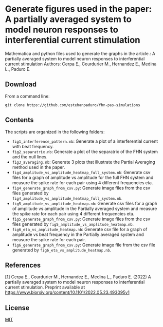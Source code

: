 # Generate figures used in the paper: A partially averaged system to model neuron responses to interferential current stimulation
Mathematica and python files used to generate the graphs in the article.: A partially averaged system to model neuron responses to interferential current stimulation
Authors: Cerpa E., Courdurier M., Hernandez E., Medina L., Paduro E.

## Download 
From a command line:
```
git clone https://github.com/estebanpaduro/fhn-pas-simulations
```
## Contents
The scripts are organized in the following folders:

* `fig1_interference_pattern.nb`: Generate a plot of a interferential current with beat frequency.
* `fig2_separatrix.nb`: Generate a plot of the separatrix of the FHN system and the null lines.
* `fig3_averaging.nb`: Generate 3 plots that illustrate the Partial Averaging method used in the paper.
* `fig4_amplitude_vs_amplitude_heatmap_full_system.nb`: Generate csv files for a graph of amplitude vs amplitude for the full FHN system and measure the spike rate for each pair using 4 different frequencies eta.
* `fig4_generate_graph_from_csv.py`: Generate image files from the csv files generated by `fig4_amplitude_vs_amplitude_heatmap_full_system.nb`.
* `fig5_amplitude_vs_amplitude_heatmap.nb`: Generate csv files for a graph of amplitude vs amplitude in the Partially averaged system and measure the spike rate for each pair using 4 different frequencies eta.
* `fig5_generate_graph_from_csv.py`: Generate image files from the csv files generated by `fig5_amplitude_vs_amplitude_heatmap.nb`.
* `fig6_eta_vs_amplitude_heatmap.nb`: Generate csv file for a graph of amplitude vs beat frequency in the Partially averaged system and measure the spike rate for each pair.
* `fig6_generate_graph_from_csv.py`: Generate image file from the csv file generated by `fig6_eta_vs_amplitude_heatmap.nb`.

## References

[1] Cerpa E., Courdurier M., Hernandez E., Medina L., Paduro E. (2022) A partially averaged system to model neuron responses to interferential current stimulation.
Preprint available at https://www.biorxiv.org/content/10.1101/2022.05.23.493095v1

## License

[MIT](LICENSE)
